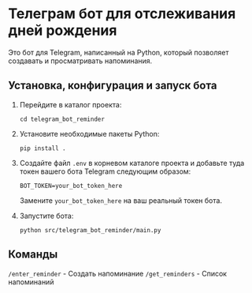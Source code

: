 # Телеграм бот для отслеживания дней рождения

Это бот для Telegram, написанный на Python, который позволяет создавать и просматривать напоминания.

## Установка, конфигурация и запуск бота

1. Перейдите в каталог проекта:
   ```
   cd telegram_bot_reminder
   ```
2. Установите необходимые пакеты Python:
   ```
   pip install .
   ```
3. Создайте файл `.env` в корневом каталоге проекта и добавьте туда токен вашего бота Telegram следующим образом:
   ```
   BOT_TOKEN=your_bot_token_here
   ```
   Замените `your_bot_token_here` на ваш реальный токен бота.

4. Запустите бота:
   ```
   python src/telegram_bot_reminder/main.py
   ```
   
## Команды

`/enter_reminder` - Создать напоминание
`/get_reminders` - Список напоминаний